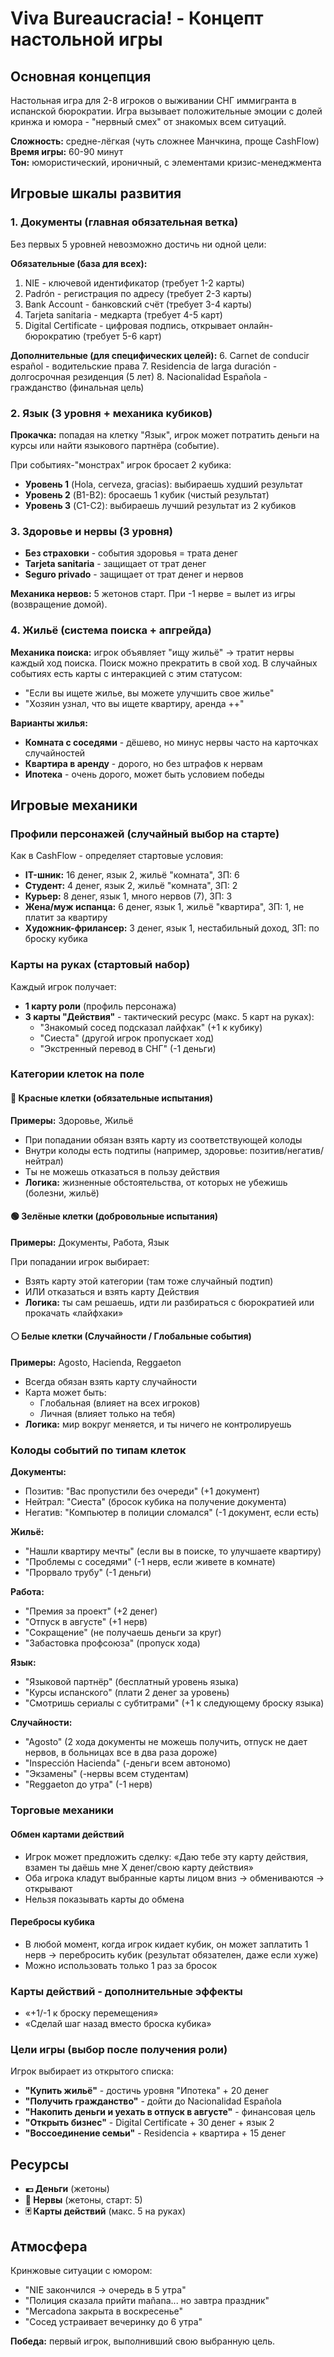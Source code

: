 # Viva Bureaucracia! - Концепт настольной игры

## Основная концепция
Настольная игра для 2-8 игроков о выживании СНГ иммигранта в испанской бюрократии. Игра вызывает положительные эмоции с долей кринжа и юмора - "нервный смех" от знакомых всем ситуаций.

**Сложность:** средне-лёгкая (чуть сложнее Манчкина, проще CashFlow)  
**Время игры:** 60-90 минут  
**Тон:** юмористический, ироничный, с элементами кризис-менеджмента

## Игровые шкалы развития

### 1. Документы (главная обязательная ветка)
Без первых 5 уровней невозможно достичь ни одной цели:

**Обязательные (база для всех):**
1. NIE - ключевой идентификатор (требует 1-2 карты)
2. Padrón - регистрация по адресу (требует 2-3 карты)
3. Bank Account - банковский счёт (требует 3-4 карты)
4. Tarjeta sanitaria - медкарта (требует 4-5 карт)
5. Digital Certificate - цифровая подпись, открывает онлайн-бюрократию (требует 5-6 карт)

**Дополнительные (для специфических целей):**
6. Carnet de conducir español - водительские права
7. Residencia de larga duración - долгосрочная резиденция (5 лет)
8. Nacionalidad Española - гражданство (финальная цель)

### 2. Язык (3 уровня + механика кубиков)
**Прокачка:** попадая на клетку "Язык", игрок может потратить деньги на курсы или найти языкового партнёра (событие).

При событиях-"монстрах" игрок бросает 2 кубика:
- **Уровень 1** (Hola, cerveza, gracias): выбираешь худший результат
- **Уровень 2** (B1-B2): бросаешь 1 кубик (чистый результат)
- **Уровень 3** (C1-C2): выбираешь лучший результат из 2 кубиков

### 3. Здоровье и нервы (3 уровня)
- **Без страховки** - события здоровья = трата денег
- **Tarjeta sanitaria** - защищает от трат денег
- **Seguro privado** - защищает от трат денег и нервов

**Механика нервов:** 5 жетонов старт. При -1 нерве = вылет из игры (возвращение домой).

### 4. Жильё (система поиска + апгрейда)
**Механика поиска:** игрок объявляет "ищу жильё" → тратит нервы каждый ход поиска. Поиск можно прекратить в свой ход. В случайных событиях есть карты с интеракцией с этим статусом:
- "Если вы ищете жилье, вы можете улучшить свое жилье"
- "Хозяин узнал, что вы ищете квартиру, аренда ++"

**Варианты жилья:**
- **Комната с соседями** - дёшево, но минус нервы часто на карточках случайностей
- **Квартира в аренду** - дорого, но без штрафов к нервам
- **Ипотека** - очень дорого, может быть условием победы

## Игровые механики

### Профили персонажей (случайный выбор на старте)
Как в CashFlow - определяет стартовые условия:

- **IT-шник:** 16 денег, язык 2, жильё "комната", ЗП: 6
- **Студент:** 4 денег, язык 2, жильё "комната", ЗП: 2
- **Курьер:** 8 денег, язык 1, много нервов (7), ЗП: 3
- **Жена/муж испанца:** 6 денег, язык 1, жильё "квартира", ЗП: 1, не платит за квартиру
- **Художник-фрилансер:** 3 денег, язык 1, нестабильный доход, ЗП: по броску кубика

### Карты на руках (стартовый набор)
Каждый игрок получает:
- **1 карту роли** (профиль персонажа)
- **3 карты "Действия"** - тактический ресурс (макс. 5 карт на руках):
  - "Знакомый сосед подсказал лайфхак" (+1 к кубику)
  - "Сиеста" (другой игрок пропускает ход)
  - "Экстренный перевод в СНГ" (-1 деньги)

### Категории клеток на поле

#### 🔴 Красные клетки (обязательные испытания)
**Примеры:** Здоровье, Жильё

- При попадании обязан взять карту из соответствующей колоды
- Внутри колоды есть подтипы (например, здоровье: позитив/негатив/нейтрал)
- Ты не можешь отказаться в пользу действия
- **Логика:** жизненные обстоятельства, от которых не убежишь (болезни, жильё)

#### 🟢 Зелёные клетки (добровольные испытания)
**Примеры:** Документы, Работа, Язык

При попадании игрок выбирает:
- Взять карту этой категории (там тоже случайный подтип)
- ИЛИ отказаться и взять карту Действия
- **Логика:** ты сам решаешь, идти ли разбираться с бюрократией или прокачать «лайфхаки»

#### ⚪ Белые клетки (Случайности / Глобальные события)
**Примеры:** Agosto, Hacienda, Reggaeton

- Всегда обязан взять карту случайности
- Карта может быть:
  - Глобальная (влияет на всех игроков)
  - Личная (влияет только на тебя)
- **Логика:** мир вокруг меняется, и ты ничего не контролируешь

### Колоды событий по типам клеток

**Документы:**
- Позитив: "Вас пропустили без очереди" (+1 документ)
- Нейтрал: "Сиеста" (бросок кубика на получение документа)
- Негатив: "Компьютер в полиции сломался" (-1 документ, если есть)

**Жильё:**
- "Нашли квартиру мечты" (если вы в поиске, то улучшаете квартиру)
- "Проблемы с соседями" (-1 нерв, если живете в комнате)
- "Прорвало трубу" (-1 деньги)

**Работа:**
- "Премия за проект" (+2 денег)
- "Отпуск в августе" (+1 нерв)
- "Сокращение" (не получаешь деньги за круг)
- "Забастовка профсоюза" (пропуск хода)

**Язык:**
- "Языковой партнёр" (бесплатный уровень языка)
- "Курсы испанского" (плати 2 денег за уровень)
- "Смотришь сериалы с субтитрами" (+1 к следующему броску языка)

**Случайности:**
- "Agosto" (2 хода документы не можешь получить, отпуск не дает нервов, в больницах все в два раза дороже)
- "Inspección Hacienda" (-деньги всем автономо)
- "Экзамены" (-нервы всем студентам)
- "Reggaeton до утра" (-1 нерв)

### Торговые механики

#### Обмен картами действий
- Игрок может предложить сделку: «Даю тебе эту карту действия, взамен ты даёшь мне X денег/свою карту действия»
- Оба игрока кладут выбранные карты лицом вниз → обмениваются → открывают
- Нельзя показывать карты до обмена

#### Перебросы кубика
- В любой момент, когда игрок кидает кубик, он может заплатить 1 нерв → перебросить кубик (результат обязателен, даже если хуже)
- Можно использовать только 1 раз за бросок

### Карты действий - дополнительные эффекты
- «+1/-1 к броску перемещения»
- «Сделай шаг назад вместо броска кубика»

### Цели игры (выбор после получения роли)
Игрок выбирает из открытого списка:

- **"Купить жильё"** - достичь уровня "Ипотека" + 20 денег
- **"Получить гражданство"** - дойти до Nacionalidad Española
- **"Накопить деньги и уехать в отпуск в августе"** - финансовая цель
- **"Открыть бизнес"** - Digital Certificate + 30 денег + язык 2
- **"Воссоединение семьи"** - Residencia + квартира + 15 денег

## Ресурсы
- **💶 Деньги** (жетоны)
- **🤯 Нервы** (жетоны, старт: 5)
- **🃏 Карты действий** (макс. 5 на руках)

## Атмосфера
Кринжовые ситуации с юмором:
- "NIE закончился → очередь в 5 утра"
- "Полиция сказала прийти mañana... но завтра праздник"
- "Mercadona закрыта в воскресенье"
- "Сосед устраивает вечеринку до 6 утра"

**Победа:** первый игрок, выполнивший свою выбранную цель.